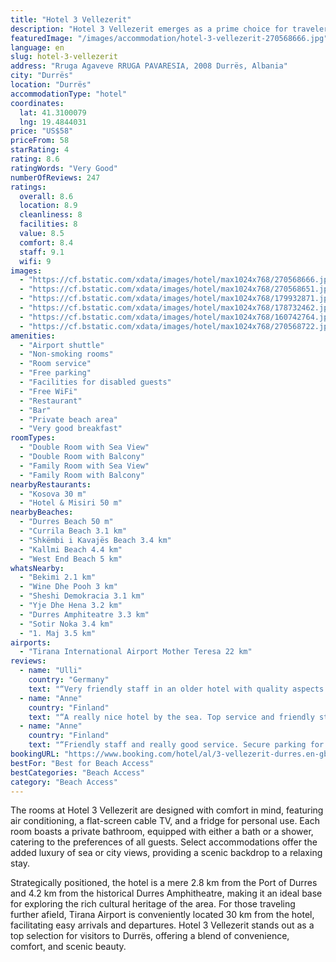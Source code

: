 ```yaml
---
title: "Hotel 3 Vellezerit"
description: "Hotel 3 Vellezerit emerges as a prime choice for travelers seeking beachfront accommodations in Durrës, located just 7 km from the city center."
featuredImage: "/images/accommodation/hotel-3-vellezerit-270568666.jpg"
language: en
slug: hotel-3-vellezerit
address: "Rruga Agaveve RRUGA PAVARESIA, 2008 Durrës, Albania"
city: "Durrës"
location: "Durrës"
accommodationType: "hotel"
coordinates:
  lat: 41.3100079
  lng: 19.4844031
price: "US$58"
priceFrom: 58
starRating: 4
rating: 8.6
ratingWords: "Very Good"
numberOfReviews: 247
ratings:
  overall: 8.6
  location: 8.9
  cleanliness: 8
  facilities: 8
  value: 8.5
  comfort: 8.4
  staff: 9.1
  wifi: 9
images:
  - "https://cf.bstatic.com/xdata/images/hotel/max1024x768/270568666.jpg?k=cdf6e0abfac2446db30671886a04d43b90843a9e350385613b3a325a017e7adc&o=&hp=1"
  - "https://cf.bstatic.com/xdata/images/hotel/max1024x768/270568651.jpg?k=6d385f1cd30e874b534a379647769aab119591d5fc527514a68309eb5c2717a5&o=&hp=1"
  - "https://cf.bstatic.com/xdata/images/hotel/max1024x768/179932871.jpg?k=e4d3fa51135c21830223ed637011197dbb9c9b5b1a392e71cfaf03249a085373&o=&hp=1"
  - "https://cf.bstatic.com/xdata/images/hotel/max1024x768/178732462.jpg?k=87cc178c5beebbdf355d0798fecb35d97827a31f8760df9b795b58d26135d628&o=&hp=1"
  - "https://cf.bstatic.com/xdata/images/hotel/max1024x768/160742764.jpg?k=4603d7f83747ef645b979fe25189949c075b3c38a98c1fb4b42ff01d8e63b7db&o=&hp=1"
  - "https://cf.bstatic.com/xdata/images/hotel/max1024x768/270568722.jpg?k=ec90390d1eaadc0a4cab667cd107accee7bb164d40c77706f9ca2e05f5257978&o=&hp=1"
amenities:
  - "Airport shuttle"
  - "Non-smoking rooms"
  - "Room service"
  - "Free parking"
  - "Facilities for disabled guests"
  - "Free WiFi"
  - "Restaurant"
  - "Bar"
  - "Private beach area"
  - "Very good breakfast"
roomTypes:
  - "Double Room with Sea View"
  - "Double Room with Balcony"
  - "Family Room with Sea View"
  - "Family Room with Balcony"
nearbyRestaurants:
  - "Kosova 30 m"
  - "Hotel & Misiri 50 m"
nearbyBeaches:
  - "Durres Beach 50 m"
  - "Currila Beach 3.1 km"
  - "Shkëmbi i Kavajës Beach 3.4 km"
  - "Kallmi Beach 4.4 km"
  - "West End Beach 5 km"
whatsNearby:
  - "Bekimi 2.1 km"
  - "Wine Dhe Pooh 3 km"
  - "Sheshi Demokracia 3.1 km"
  - "Yje Dhe Hena 3.2 km"
  - "Durres Amphiteatre 3.3 km"
  - "Sotir Noka 3.4 km"
  - "1. Maj 3.5 km"
airports:
  - "Tirana International Airport Mother Teresa 22 km"
reviews:
  - name: "Ulli"
    country: "Germany"
    text: "“Very friendly staff in an older hotel with quality aspects as the bed sheets and towels. Breakfast is Albania old fashioned but sufficient if you know this. Twice had also dinner there and family cooking with original taste. Liked also the white...”"
  - name: "Anne"
    country: "Finland"
    text: "“A really nice hotel by the sea. Top service and friendly staff. All wonderful +10. I will definitely come again.”"
  - name: "Anne"
    country: "Finland"
    text: "“Friendly staff and really good service. Secure parking for your car in the garage. Free beach chairs and great location. The hotel rooms are comfortable and furnished with high-quality materials. Nice restaurant and good food. Everything perfect....”"
bookingURL: "https://www.booking.com/hotel/al/3-vellezerit-durres.en-gb.html?aid=8035640"
bestFor: "Best for Beach Access"
bestCategories: "Beach Access"
category: "Beach Access"
---
```


The rooms at Hotel 3 Vellezerit are designed with comfort in mind, featuring air conditioning, a flat-screen cable TV, and a fridge for personal use. Each room boasts a private bathroom, equipped with either a bath or a shower, catering to the preferences of all guests. Select accommodations offer the added luxury of sea or city views, providing a scenic backdrop to a relaxing stay.

Strategically positioned, the hotel is a mere 2.8 km from the Port of Durres and 4.2 km from the historical Durres Amphitheatre, making it an ideal base for exploring the rich cultural heritage of the area. For those traveling further afield, Tirana Airport is conveniently located 30 km from the hotel, facilitating easy arrivals and departures. Hotel 3 Vellezerit stands out as a top selection for visitors to Durrës, offering a blend of convenience, comfort, and scenic beauty.
